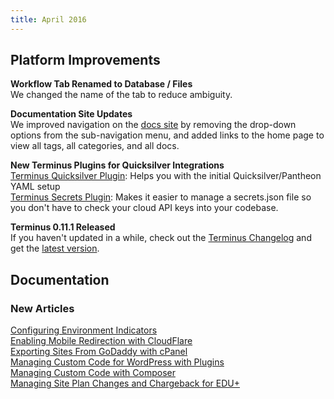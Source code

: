 ```yaml
---
title: April 2016
---
```


## Platform Improvements

**Workflow Tab Renamed to Database / Files**   
We changed the name of the tab to reduce ambiguity.  

**Documentation Site Updates**    
We improved navigation on the [docs site](https://pantheon.io/docs/) by removing the drop-down options from the sub-navigation menu, and added links to the home page to view all tags, all categories, and all docs. 

**New Terminus Plugins for Quicksilver Integrations**  
[Terminus Quicksilver Plugin](https://github.com/pantheon-systems/terminus-quicksilver-plugin): Helps you with the initial Quicksilver/Pantheon YAML setup  
[Terminus Secrets Plugin](https://github.com/pantheon-systems/terminus-secrets-plugin): Makes it easier to manage a secrets.json file so you don't have to check your cloud API keys into your codebase.

**Terminus 0.11.1 Released**  
If you haven't updated in a while, check out the [Terminus Changelog](https://github.com/pantheon-systems/cli/blob/master/CHANGELOG.md) and get the [latest version](https://github.com/pantheon-systems/cli/releases).

## Documentation

### New Articles

[Configuring Environment Indicators](/docs/environment-indicator/)  
[Enabling Mobile Redirection with CloudFlare](/docs/mobile-redirection/)  
[Exporting Sites From GoDaddy with cPanel](/docs/migrate-cpanel/)  
[Managing Custom Code for WordPress with Plugins](/docs/wordpress-custom-code/)    
[Managing Custom Code with Composer](/docs/composer/)  
[Managing Site Plan Changes and Chargeback for EDU+](/docs/managing-edu-plus/)   
